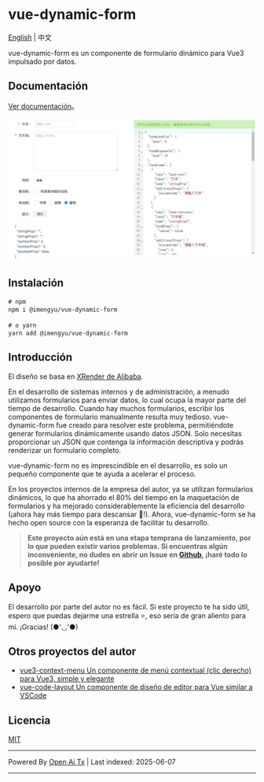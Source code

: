 # vue-dynamic-form

[English](https://raw.githubusercontent.com/imengyu/vue-dynamic-form/master/README.EN.md) | 中文

vue-dynamic-form es un componente de formulario dinámico para Vue3 impulsado por datos.

## Documentación

[Ver documentación](https://docs.imengyu.top//vue-dynamic-form-docs)。

![demo](https://raw.githubusercontent.com/imengyu/vue-dynamic-form/master/demo.jpg)

## Instalación

```shell
# npm 
npm i @imengyu/vue-dynamic-form

# o yarn
yarn add @imengyu/vue-dynamic-form
```

## Introducción

El diseño se basa en [XRender de Alibaba](https://xrender.fun/form-render).

En el desarrollo de sistemas internos y de administración, a menudo utilizamos formularios para enviar datos, lo cual ocupa la mayor parte del tiempo de desarrollo. Cuando hay muchos formularios, escribir los componentes de formulario manualmente resulta muy tedioso. vue-dynamic-form fue creado para resolver este problema, permitiéndote generar formularios dinámicamente usando datos JSON. Solo necesitas proporcionar un JSON que contenga la información descriptiva y podrás renderizar un formulario completo.

vue-dynamic-form no es imprescindible en el desarrollo, es solo un pequeño componente que te ayuda a acelerar el proceso.

En los proyectos internos de la empresa del autor, ya se utilizan formularios dinámicos, lo que ha ahorrado el 80% del tiempo en la maquetación de formularios y ha mejorado considerablemente la eficiencia del desarrollo (¡ahora hay más tiempo para descansar 🤭!). Ahora, vue-dynamic-form se ha hecho open source con la esperanza de facilitar tu desarrollo.

> **Este proyecto aún está en una etapa temprana de lanzamiento, por lo que pueden existir varios problemas. Si encuentras algún inconveniente, no dudes en abrir un Issue en [Github](https://github.com/imengyu/vue-dynamic-form/issues), ¡haré todo lo posible por ayudarte!**

## Apoyo

El desarrollo por parte del autor no es fácil. Si este proyecto te ha sido útil, espero que puedas dejarme una estrella ⭐, eso sería de gran aliento para mí. ¡Gracias! (●'◡'●)

## Otros proyectos del autor

* [vue3-context-menu Un componente de menú contextual (clic derecho) para Vue3, simple y elegante](https://github.com/imengyu/vue3-context-menu/)
* [vue-code-layout Un componente de diseño de editor para Vue similar a VSCode](https://github.com/imengyu/vue-code-layout)

## Licencia

[MIT](https://raw.githubusercontent.com/imengyu/vue-dynamic-form/master/LICENSE)



---


Powered By [Open Ai Tx](https://github.com/OpenAiTx/OpenAiTx) | Last indexed: 2025-06-07


---